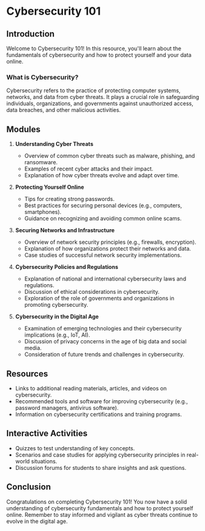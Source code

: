 # Cybersecurity 101

## Introduction

Welcome to Cybersecurity 101! In this resource, you'll learn about the fundamentals of cybersecurity and how to protect yourself and your data online.

### What is Cybersecurity?

Cybersecurity refers to the practice of protecting computer systems, networks, and data from cyber threats. It plays a crucial role in safeguarding individuals, organizations, and governments against unauthorized access, data breaches, and other malicious activities.

## Modules

1. **Understanding Cyber Threats**
   - Overview of common cyber threats such as malware, phishing, and ransomware.
   - Examples of recent cyber attacks and their impact.
   - Explanation of how cyber threats evolve and adapt over time.

2. **Protecting Yourself Online**
   - Tips for creating strong passwords.
   - Best practices for securing personal devices (e.g., computers, smartphones).
   - Guidance on recognizing and avoiding common online scams.

3. **Securing Networks and Infrastructure**
   - Overview of network security principles (e.g., firewalls, encryption).
   - Explanation of how organizations protect their networks and data.
   - Case studies of successful network security implementations.

4. **Cybersecurity Policies and Regulations**
   - Explanation of national and international cybersecurity laws and regulations.
   - Discussion of ethical considerations in cybersecurity.
   - Exploration of the role of governments and organizations in promoting cybersecurity.

5. **Cybersecurity in the Digital Age**
   - Examination of emerging technologies and their cybersecurity implications (e.g., IoT, AI).
   - Discussion of privacy concerns in the age of big data and social media.
   - Consideration of future trends and challenges in cybersecurity.

## Resources

- Links to additional reading materials, articles, and videos on cybersecurity.
- Recommended tools and software for improving cybersecurity (e.g., password managers, antivirus software).
- Information on cybersecurity certifications and training programs.

## Interactive Activities

- Quizzes to test understanding of key concepts.
- Scenarios and case studies for applying cybersecurity principles in real-world situations.
- Discussion forums for students to share insights and ask questions.

## Conclusion

Congratulations on completing Cybersecurity 101! You now have a solid understanding of cybersecurity fundamentals and how to protect yourself online. Remember to stay informed and vigilant as cyber threats continue to evolve in the digital age.

